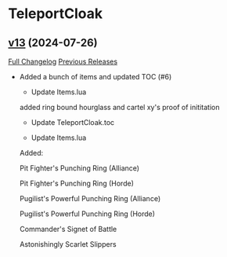 # TeleportCloak

## [v13](https://github.com/jordonwow/teleportcloak/tree/v13) (2024-07-26)
[Full Changelog](https://github.com/jordonwow/teleportcloak/compare/v12...v13) [Previous Releases](https://github.com/jordonwow/teleportcloak/releases)

- Added a bunch of items and updated TOC (#6)  
    * Update Items.lua  
    added ring bound hourglass and cartel xy's proof of inititation  
    * Update TeleportCloak.toc  
    * Update Items.lua  
    Added:  
    Pit Fighter's Punching Ring (Alliance)  
    Pit Fighter's Punching Ring (Horde)  
    Pugilist's Powerful Punching Ring (Alliance)  
    Pugilist's Powerful Punching Ring (Horde)  
    Commander's Signet of Battle  
    Astonishingly Scarlet Slippers  